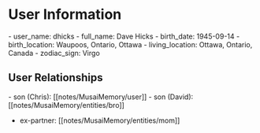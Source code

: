 # User Information
\- user\_name: dhicks
\- full_name: Dave Hicks
\- birth\_date: 1945-09-14
\- birth\_location: Waupoos, Ontario, Ottawa
\- living\_location: Ottawa, Ontario, Canada
\- zodiac\_sign: Virgo

## User Relationships

\- son (Chris): [[notes/MusaiMemory/user]]
\- son (David): [[notes/MusaiMemory/entities/bro]]
- ex-partner: [[notes/MusaiMemory/entities/mom]]